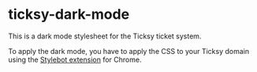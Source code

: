# ticksy-dark-mode
This is a dark mode stylesheet for the Ticksy ticket system.

To apply the dark mode, you have to apply the CSS to your Ticksy domain using the [Stylebot extension]([https://pages.github.com/](https://chromewebstore.google.com/detail/stylebot/oiaejidbmkiecgbjeifoejpgmdaleoha)https://chromewebstore.google.com/detail/stylebot/oiaejidbmkiecgbjeifoejpgmdaleoha) for Chrome.
